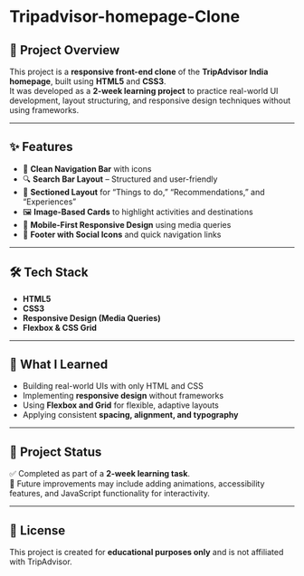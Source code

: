 # Tripadvisor-homepage-Clone
## 📌 Project Overview
This project is a **responsive front-end clone** of the **TripAdvisor India homepage**, built using **HTML5** and **CSS3**.  
It was developed as a **2-week learning project** to practice real-world UI development, layout structuring, and responsive design techniques without using frameworks.

---

## ✨ Features
- 🎯 **Clean Navigation Bar** with icons
- 🔍 **Search Bar Layout** – Structured and user-friendly
- 🧳 **Sectioned Layout** for “Things to do,” “Recommendations,” and “Experiences”
- 🖼️ **Image-Based Cards** to highlight activities and destinations
- 📱 **Mobile-First Responsive Design** using media queries
- 👣 **Footer with Social Icons** and quick navigation links

---

## 🛠️ Tech Stack
- **HTML5**
- **CSS3**
- **Responsive Design (Media Queries)**
- **Flexbox & CSS Grid**

---

## 📝 What I Learned
- Building real-world UIs with only HTML and CSS  
- Implementing **responsive design** without frameworks  
- Using **Flexbox and Grid** for flexible, adaptive layouts  
- Applying consistent **spacing, alignment, and typography**  

---

## 📌 Project Status
✅ Completed as part of a **2-week learning task**.  
🔄 Future improvements may include adding animations, accessibility features, and JavaScript functionality for interactivity.

---

## 📄 License
This project is created for **educational purposes only** and is not affiliated with TripAdvisor.
